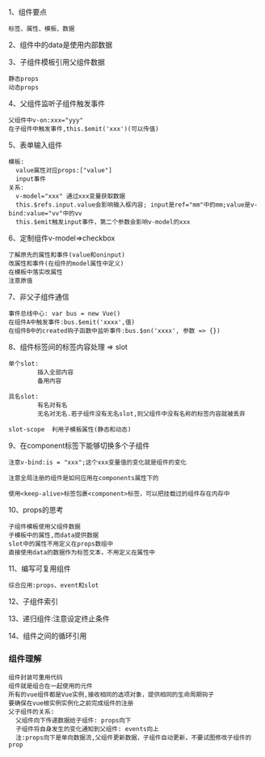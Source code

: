 1、组件要点
```
标签、属性、模板、数据
```
2、组件中的data是使用内部数据<br>

3、子组件模板引用父组件数据
```
静态props
动态props
```
4、父组件监听子组件触发事件
```
父组件中v-on:xxx="yyy"
在子组件中触发事件,this.$emit('xxx')(可以传值)
```
5、表单输入组件
```
模板:
  value属性对应props:["value"]
  input事件
关系:
  v-model="xxx" 通过xxx变量获取数据
  this.$refs.input.value会影响输入框内容; input是ref="mm"中的mm;value是v-bind:value="vv"中的vv
  this.$emit触发input事件，第二个参数会影响v-model的xxx
```
6、定制组件v-model=>checkbox
```
了解原先的属性和事件(value和oninput)
改属性和事件(在组件的model属性中定义)
在模板中落实改属性
注意原值
```
7、非父子组件通信
```
事件总线中心: var bus = new Vue()
在组件A中触发事件:bus.$emit('xxxx',值)
在组件B中的created钩子函数中监听事件:bus.$on('xxxx', 参数 => {})
```
8、组件标签间的标签内容处理 => slot
```
单个slot:
        插入全部内容
        备用内容
        
具名slot:
        有名对有名
        无名对无名.若子组件没有无名slot,则父组件中没有名称的标签内容就被丢弃
        
slot-scope  利用子模板属性(静态和动态)
```
9、在component标签下能够切换多个子组件
```
注意v-bind:is = "xxx";这个xxx变量值的变化就是组件的变化

注意全局注册的组件是如何应用在components属性下的

使用<keep-alive>标签包裹<component>标签，可以把挂载过的组件存在内存中
```

10、props的思考
```
子组件模板使用父组件数据
子模板中的属性,而data提供数据
slot中的属性不用定义在props数组中
直接使用data的数据作为标签文本，不用定义在属性中
```

11、编写可复用组件
```
综合应用:props、event和slot
```
12、子组件索引<br>

13、递归组件:注意设定终止条件<br>

14、组件之间的循环引用<br>

### 组件理解
```
组件封装可重用代码
组件就是组合在一起使用的元件
所有的vue组件都是Vue实例,接收相同的选项对象，提供相同的生命周期钩子
要确保在vue根实例实例化之前完成组件的注册
父子组件的关系:
  父组件向下传递数据给子组件: props向下
  子组件将自身发生的变化通知到父组件: events向上
  注:props向下是单向数据流,父组件更新数据，子组件自动更新，不要试图修改子组件的prop
```
